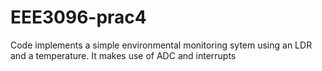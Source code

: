 # EEE3096-prac4
Code implements a simple environmental monitoring sytem using an LDR and a temperature. It makes use of ADC and interrupts
